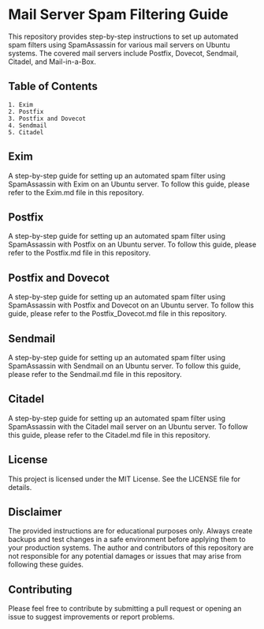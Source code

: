 # Mail Server Spam Filtering Guide

This repository provides step-by-step instructions to set up automated spam filters using SpamAssassin for various mail servers on Ubuntu systems. The covered mail servers include Postfix, Dovecot, Sendmail, Citadel, and Mail-in-a-Box.

## Table of Contents

    1. Exim
    2. Postfix 
    3. Postfix and Dovecot
    4. Sendmail
    5. Citadel

## Exim
A step-by-step guide for setting up an automated spam filter using SpamAssassin with Exim on an Ubuntu server. To follow this guide, please refer to the Exim.md file in this repository.

## Postfix

A step-by-step guide for setting up an automated spam filter using SpamAssassin with Postfix on an Ubuntu server. To follow this guide, please refer to the Postfix.md file in this repository.

## Postfix and Dovecot

A step-by-step guide for setting up an automated spam filter using SpamAssassin with Postfix and Dovecot on an Ubuntu server. To follow this guide, please refer to the Postfix_Dovecot.md file in this repository.

## Sendmail

A step-by-step guide for setting up an automated spam filter using SpamAssassin with Sendmail on an Ubuntu server. To follow this guide, please refer to the Sendmail.md file in this repository.

## Citadel

A step-by-step guide for setting up an automated spam filter using SpamAssassin with the Citadel mail server on an Ubuntu server. To follow this guide, please refer to the Citadel.md file in this repository.

## License

This project is licensed under the MIT License. See the LICENSE file for details.

## Disclaimer

The provided instructions are for educational purposes only. Always create backups and test changes in a safe environment before applying them to your production systems. The author and contributors of this repository are not responsible for any potential damages or issues that may arise from following these guides.

## Contributing
Please feel free to contribute by submitting a pull request or opening an issue to suggest improvements or report problems.
